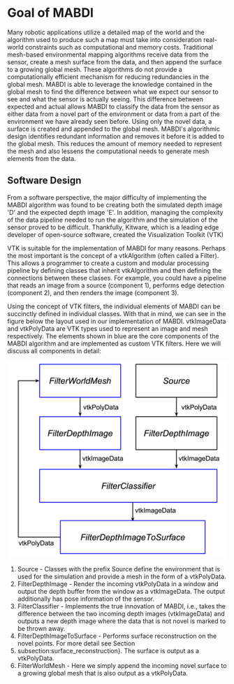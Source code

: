 # Goal of MABDI

Many robotic applications utilize a detailed map of the world and the
algorithm used to produce such a map must take into consideration real-world
constraints such as computational and memory costs. Traditional mesh-based
environmental mapping algorithms receive data from the sensor, create a mesh
surface from the data, and then append the surface to a growing global mesh.
These algorithms do not provide a computationally efficient mechanism for
reducing redundancies in the global mesh. MABDI is able to leverage the
knowledge contained in the global mesh to find the difference between what we
expect our sensor to see and what the sensor is actually seeing. This
difference between expected and actual allows MABDI to classify the data from
the sensor as either data from a novel part of the environment or data from a
part of the environment we have already seen before. Using only the novel
data, a surface is created and appended to the global mesh. MABDI's
algorithmic design identifies redundant information and removes it
before it is added to the global mesh. This reduces the amount of
memory needed to represent the mesh and also lessens the computational needs
to generate mesh elements from the data.

## Software Design

From a software perspective, the major difficulty of implementing the MABDI
algorithm was found to be creating both the simulated depth image 'D' and the
expected depth image 'E'. In addition, managing the complexity of the data
pipeline needed to run the algorithm and the simulation of the sensor proved to
be difficult. Thankfully, Kitware, which is a leading edge developer of
open-source software, created the Visualization Toolkit (VTK)

VTK is suitable for the implementation of MABDI for many reasons. Perhaps
the most important is the concept of a vtkAlgorithm (often called a Filter).
This allows a programmer to create a custom and modular processing pipeline by
defining classes that inherit vtkAlgorithm and then defining the connections
between these classes. For example, you could have a pipeline that reads an
image from a source (component 1), performs edge detection (component 2), and
then renders the image (component 3).

Using the concept of VTK filters, the individual elements of MABDI can be
succinctly defined in individual classes. With that in mind, we can see in the
figure below the layout used in our implementation of MABDI. vtkImageData and
vtkPolyData are VTK types used to represent an image and mesh respectively. The
elements shown in blue are the core components of the MABDI algorithm and are
implemented as custom VTK filters. Here we will discuss all components in
detail:

![Software Diagram](software_diagram.png)

1. Source - Classes with the prefix Source define the
environment that is used for the simulation and provide a mesh in the form
of a vtkPolyData.
2. FilterDepthImage - Render the incoming vtkPolyData in a
window and output the depth buffer from the window as a vtkImageData. The
output additionally has pose information of the sensor.
3. FilterClassifier - Implements the true innovation of MABDI,
i.e., takes the difference between the two incoming depth images
(vtkImageData) and outputs a new depth image where the data that is not
novel is marked to be thrown away.
4. FilterDepthImageToSurface - Performs surface reconstruction
on the novel points. For more detail see Section
5. subsection:surface_reconstruction}. The surface is output as a
vtkPolyData.
6. FilterWorldMesh - Here we simply append the incoming novel
surface to a growing global mesh that is also output as a vtkPolyData.

